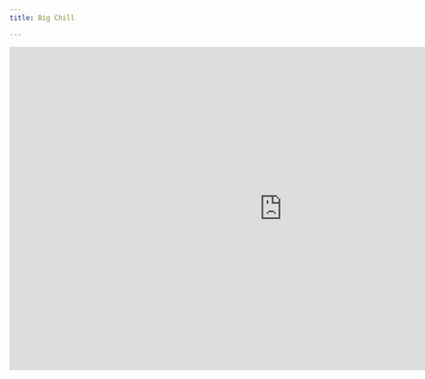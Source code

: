 ```yaml
---
title: Big Chill

---
```

<iframe src="https://docs.google.com/presentation/d/e/2PACX-1vS-LKOR9u5phXOzRtNvl-JDLHIWG5h42XtPBt28Cc6psMpgoUAG3TP59ZKDgKEcHZxEAZIscl3kSByo/embed?start=false&loop=false&delayms=3000" frameborder="0" width="960" height="569" allowfullscreen="true" mozallowfullscreen="true" webkitallowfullscreen="true"></iframe>

